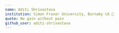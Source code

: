 ```yaml
---
name: Aditi Shrivastava
institution: Simon Fraser University, Burnaby CA 🚩
quote: No gain without pain
github_user: aditi-shrivastava
---
```

